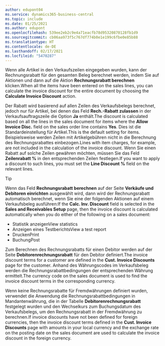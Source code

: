 ```yaml
---
author: edupont04
ms.service: dynamics365-business-central
ms.topic: include
ms.date: 01/25/2021
ms.author: edupont
ms.openlocfilehash: 539ee2eb2c9e4a71eacfb78d95320870128fb1d9
ms.sourcegitcommit: cb06aa973f5c767df774b0e1e199c6fbe0e85b88
ms.translationtype: HT
ms.contentlocale: de-DE
ms.lasthandoff: 02/17/2021
ms.locfileid: "5470287"
---
```

<span data-ttu-id="1ee2e-101">Wenn alle Artikel in den Verkaufszeilen eingegeben wurden, kann der Rechnungsrabatt für den gesamten Beleg berechnet werden, indem Sie auf Aktionen und dann auf die Aktion **Rechnungsrabatt berechnen** klicken.</span><span class="sxs-lookup"><span data-stu-id="1ee2e-101">When all the items have been entered on the sales lines, you can calculate the invoice discount for the entire document by choosing the **Calculate Invoice Discount** action.</span></span>

<span data-ttu-id="1ee2e-102">Der Rabatt wird basierend auf allen Zeilen des Verkaufsbelegs berechnet, jedoch nur für Artikel, bei denen das Feld **Rech.-Rabatt zulassen** in der Verkaufsauftragszeile die Option **Ja** enthält.</span><span class="sxs-lookup"><span data-stu-id="1ee2e-102">The discount is calculated based on all the lines in the sales document for items where the **Allow Invoice Disc.** field on the sales order line contains **Yes**.</span></span> <span data-ttu-id="1ee2e-103">Dies ist die Standardeinstellung für Artikel.</span><span class="sxs-lookup"><span data-stu-id="1ee2e-103">This is the default setting for items.</span></span> <span data-ttu-id="1ee2e-104">Beispielsweise werden Zeilen mit Artikelgebühren nicht in die Berechnung des Rechnungsrabattes einbezogen.</span><span class="sxs-lookup"><span data-stu-id="1ee2e-104">Lines with item charges, for example, are not included in the calculation of the invoice discount.</span></span> <span data-ttu-id="1ee2e-105">Wenn Sie einen Rabatt auf solche Zeilen gewähren möchten, müssen Sie das Feld **Zeilenrabatt %** in den entsprechenden Zeilen festlegen.</span><span class="sxs-lookup"><span data-stu-id="1ee2e-105">If you want to apply a discount to such lines, you must set the **Line Discount %** field on the relevant lines.</span></span>  

> [!TIP]
> <span data-ttu-id="1ee2e-106">Wenn das Feld **Rechnungsrabatt berechnen** auf der Seite **Verkäufe und Debitoren einrichten** ausgewählt wird, dann wird der Rechnungsrabatt automatisch berechnet, wenn Sie eine der folgenden Aktionen auf einem Verkaufsbeleg ausführen:</span><span class="sxs-lookup"><span data-stu-id="1ee2e-106">If the **Calc. Inv. Discount** field is selected in the **Sales and Receivables Setup** page, then the invoice discount is calculated automatically when you do either of the following on a sales document:</span></span>
>
> * <span data-ttu-id="1ee2e-107">Statistik anzeigen</span><span class="sxs-lookup"><span data-stu-id="1ee2e-107">View statistics</span></span>
> * <span data-ttu-id="1ee2e-108">Anzeigen eines Testberichts</span><span class="sxs-lookup"><span data-stu-id="1ee2e-108">View a test report</span></span>
> * <span data-ttu-id="1ee2e-109">Drucken</span><span class="sxs-lookup"><span data-stu-id="1ee2e-109">Print</span></span>
> * <span data-ttu-id="1ee2e-110">Buchung</span><span class="sxs-lookup"><span data-stu-id="1ee2e-110">Post</span></span>

<span data-ttu-id="1ee2e-111">Zum Berechnen des Rechnungsrabatts für einen Debitor werden auf der Seite **Debitorenrechnungsrabatt** für den Debitor definiert.</span><span class="sxs-lookup"><span data-stu-id="1ee2e-111">The invoice discount terms for a customer are defined in the **Cust. Invoice Discounts** page for the customer.</span></span> <span data-ttu-id="1ee2e-112">Anhand des Währungscodes im Verkaufsbeleg werden die Rechnungsrabattbedingungen der entsprechenden Währung ermittelt.</span><span class="sxs-lookup"><span data-stu-id="1ee2e-112">The currency code on the sales document is used to find the invoice discount terms in the corresponding currency.</span></span>

<span data-ttu-id="1ee2e-113">Wenn keine Rechnungsrabatte für Fremdwährungen definiert wurden, verwendet die Anwendung die Rechnungsrabattbedingungen in Mandantenwährung, die in der Tabelle **Debitorenrechnungsrabatt** festgelegt wurden und den Wechselkurs zum Buchungsdatum des Verkaufsbelegs, um den Rechnungsrabatt in der Fremdwährung zu berechnen.</span><span class="sxs-lookup"><span data-stu-id="1ee2e-113">If invoice discounts have not been defined for foreign currencies, then the invoice discount terms defined in the **Cust. Invoice Discounts** page with amounts in your local currency and the exchange rate on the posting date on the sales document are used to calculate the invoice discount in the foreign currency.</span></span>
